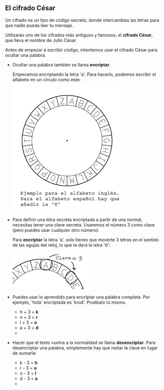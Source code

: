 ## El cifrado César

Un cifrado es un tipo de código secreto, donde intercambias las letras para que nadie pueda leer tu mensaje.

Utilizarás uno de los cifrados más antiguos y famosos, el **cifrado César**, que lleva el nombre de Julio César.

Antes de empezar a escribir código, intentemos usar el cifrado César para ocultar una palabra.

+ Ocultar una palabra también se llama **encriptar**.
    
    Empecemos encriptando la letra 'a'. Para hacerlo, podemos escribir el alfabeto en un círculo como este:
    
    ![captura de pantalla](images/messages-wheel.png)

+ Para definir una letra secreta encriptada a partir de una normal, necesitas tener una clave secreta. Usaremos el número 3 como clave (pero puedes usar cualquier otro número).
    
    Para **encriptar** la letra 'a', solo tienes que moverte 3 letras en el sentido de las agujas del reloj, lo que te dará la letra 'd':
    
    ![captura de pantalla](images/messages-wheel-eg.png)

+ Puedes usar lo aprendido para encriptar una palabra completa. Por ejemplo, 'hola' encriptada es 'krod'. Pruébalo tú mismo.
    
    + h + 3 = **k**
    + o + 3 = **r**
    + l + 3 = **o**
    + a + 3 = **d**
    + 

+ Hacer que el texto vuelva a la normalidad se llama **desencriptar**. Para desencriptar una palabra, simplemente hay que restar la clave en lugar de sumarla:
    
    + k - 3 = **h**
    + r - 3 = **o**
    + o - 3 = **l**
    + d - 3 = **a**
    +